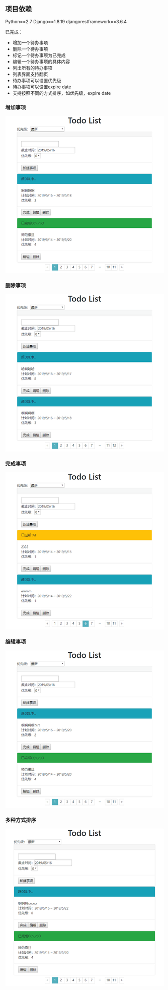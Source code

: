 ## 项目依赖

Python==2.7
Django==1.8.19
djangorestframework==3.6.4

已完成：

- 增加一个待办事项
- 删除一个待办事项
- 标记一个待办事项为已完成
- 编辑一个待办事项的具体内容
- 列出所有的待办事项
- 列表界面支持翻页
- 待办事项可以设置优先级
- 待办事项可以设置expire date
- 支持按照不同的方式排序，如优先级，expire date



### 增加事项

![img](https://github.com/Freyr-Wings/todolist/blob/master/gif/add.gif)

### 删除事项

![img](https://github.com/Freyr-Wings/todolist/blob/master/gif/delete.gif)

### 完成事项

![img](https://github.com/Freyr-Wings/todolist/blob/master/gif/finish.gif)

### 编辑事项

![img](https://github.com/Freyr-Wings/todolist/blob/master/gif/edit.gif)

### 多种方式排序

![img](https://github.com/Freyr-Wings/todolist/blob/master/gif/priority.gif)


